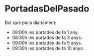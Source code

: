 # PortadasDelPasado
Bot que piula diariament:
- 08:00h les portades de fa 1 any.
- 08:30h les portades de fa 3 anys.
- 09:00h les portades de fa 5 anys.
- 09:30h les portades de fa 10 anys.
